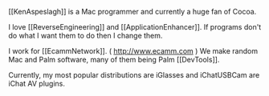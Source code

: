 

[[KenAspeslagh]] is a Mac programmer and currently a huge fan of Cocoa.  

I love [[ReverseEngineering]] and [[ApplicationEnhancer]].  If programs don't do what I want them to do then I change them.

I work for [[EcammNetwork]]. ( http://www.ecamm.com )  We make random Mac and Palm software, many of them being Palm [[DevTools]].

Currently, my most popular distributions are iGlasses and iChatUSBCam are iChat AV plugins.